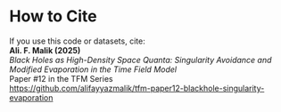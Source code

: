 # How to Cite

If you use this code or datasets, cite:  
**Ali. F. Malik (2025)**  
*Black Holes as High-Density Space Quanta: Singularity Avoidance and Modified Evaporation in the Time Field Model*  
Paper #12 in the TFM Series  
https://github.com/alifayyazmalik/tfm-paper12-blackhole-singularity-evaporation
